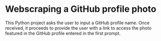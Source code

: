 # Webscraping a GitHub profile photo

This Python project asks the user to input a GitHub profile name. Once received, it proceeds to provide the user with a link to access the photo featured in the GitHub profile entered in the first prompt.
